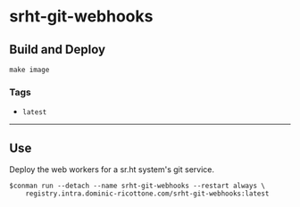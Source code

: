 # srht-git-webhooks


## Build and Deploy

```
make image
```


### Tags

 + `latest`

----

## Use

Deploy the web workers for a sr.ht system's git service.

```
$conman run --detach --name srht-git-webhooks --restart always \
    registry.intra.dominic-ricottone.com/srht-git-webhooks:latest
```

